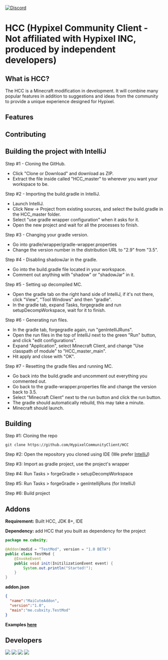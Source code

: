 [ ![Discord](https://canary.discordapp.com/api/guilds/411619823445999637/widget.png) ](https://discord.gg/8GakFcT)
# HCC (Hypixel Community Client - Not affiliated with Hypixel INC, produced by independent developers)
## What is HCC? ##
The HCC is a Minecraft modification in development. It will combine many popular features in addition to suggestions and ideas from the community to provide a unique experience designed for Hypixel.

## Features ##

## Contributing ##

## Building the project with IntelliJ ##
Step #1 - Cloning the GitHub.

- Click "Clone or Download" and download as ZIP.
- Extract the file inside called "HCC_master" to wherever you want your workspace to be.

Step #2 - Importing the build.gradle in IntelliJ.

- Launch IntelliJ.
- Click New -> Project from existing sources, and select the build.gradle in the HCC_master folder.
- Select "use gradle wrapper configuration" when it asks for it.
- Open the new project and wait for all the processes to finish.

Step #3 - Changing your gradle version.

- Go into gradle/wrapper/gradle-wrapper.properties
- Change the version number in the distribution URL to "2.9" from "3.5".


Step #4 - Disabling shadowJar in the gradle.
- Go into the build.gradle file located in your workspace.
- Comment out anything with "shadow" or "shadowJar" in it.

Step #5 - Setting up decompiled MC.

- Open the gradle tab on the right hand side of IntelliJ, if it's not there, click "View", "Tool Windows"
 and then "gradle".
- In the gradle tab, expand Tasks, forgegradle and run setupDecompWorkspace, wait for it to finish.


Step #6 - Generating run files.
- In the gradle tab, forgegradle again, run "genIntelliJRuns".
- Open the run files in the top of IntelliJ next to the green "Run" button, and click "edit configurations".
- Expand "Application", select Minecraft Client, and change "Use classpath of module" to "HCC_master_main".
- Hit apply and close with "OK".

Step #7 - Resetting the gradle files and running MC.
- Go back into the build.gradle and uncomment out everything you commented out.
- Go back to the gradle-wrapper.properties file and change the version back to 3.5.
- Select "Minecraft Client" next to the run button and click the run button.
- The gradle should automatically rebuild, this may take a minute.
- Minecraft should launch.

## Building ##
Step #1: Cloning the repo
```
git clone https://github.com/HypixelCommunityClient/HCC
```
Step #2: Open the repository you cloned using IDE (We prefer [IntelliJ](https://jetbrains.com/idea))

Step #3: Import as gradle project, use the project's wrapper

Step #4: Run Tasks \> forgeGradle \> setupDecompWorkspace

Step #5: Run Tasks \> forgeGradle \> genIntellijRuns (for IntelliJ)

Step #6: Build project

## Addons ##
**Requirement:** Built HCC, JDK 8+, IDE

**Dependency:**
add HCC that you built as dependency for the project

```java
package me.cubxity;

@Addon(modid = "TestMod", version = "1.0 BETA")
public class TestMod {
    @InvokeEvent
    public void init(InitilizationEvent event) {
        System.out.println("Started!");
    }
}
```

**addon.json**
```json
{
  "name":"MaiCuteAddon",
  "version":"1.0",
  "main":"me.cubxity.TestMod"
}
```
**Examples [here](https://github.com/HypixelCommunityClient/AddonWorkspace)**
## Developers ##
[![](https://cdn.discordapp.com/avatars/376817315830038530/87dd80c68e0598ea39af4e0472b299b7.png)](https://github.com/Sk1er)
[![](https://cdn.discordapp.com/avatars/248159137370734601/8a8b49df90cda7ccd55f28c1f5293ad6.png)](https://github.com/CoalCoding)
[![](https://cdn.discordapp.com/avatars/247785387919933440/e8f6af129f0d6d4db93d8c7360aac15a.png)](https://github.com/KevinPriv)
[![](https://cdn.discordapp.com/avatars/290921387655430144/1495ae41593665e29f683d63d502c600.png)](https://github.com/VRCube)
